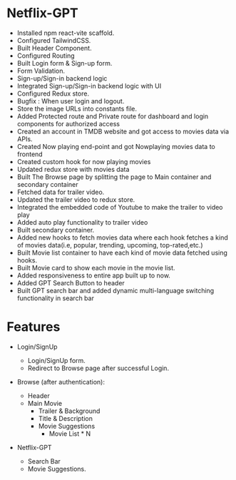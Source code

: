 # Netflix-GPT

- Installed npm react-vite scaffold.
- Configured TailwindCSS.
- Built Header Component.
- Configured Routing
- Built Login form & Sign-up form.
- Form Validation.
- Sign-up/Sign-in backend logic
- Integrated Sign-up/Sign-in backend logic with UI
- Configured Redux store.
- Bugfix : When user login and logout.
- Store the image URLs into constants file.
- Added Protected route and Private route for dashboard and login components for authorized access
- Created an account in TMDB website and got access to movies data via APIs.
- Created Now playing end-point and got Nowplaying movies data to frontend
- Created custom hook for now playing movies
- Updated redux store with movies data
- Built The Browse page by splitting the page to Main container and secondary container
- Fetched data for trailer video.
- Updated the trailer video to redux store.
- Integrated the embedded code of Youtube to make the trailer to video play
- Added auto play functionality to trailer video
- Built secondary container.
- Added new hooks to fetch movies data where each hook fetches a kind of movies data(i.e, popular, trending, upcoming, top-rated,etc.)
- Built Movie list container to have each kind of movie data fetched using hooks.
- Built Movie card to show each movie in the movie list.
- Added responsiveness to entire app built up to now.
- Added GPT Search Button to header
- Built GPT search bar and added dynamic multi-language switching functionality in search bar

# Features

- Login/SignUp

  - Login/SignUp form.
  - Redirect to Browse page after successful Login.

- Browse (after authentication):

  - Header
  - Main Movie
    - Trailer & Background
    - Title & Description
    - Movie Suggestions
      - Movie List \* N

- Netflix-GPT
  - Search Bar
  - Movie Suggestions.
